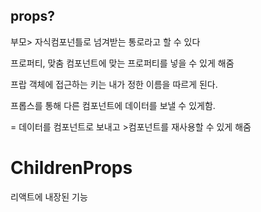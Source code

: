 ## props?

부모> 자식컴포넌틀로 넘겨받는 통로라고 할 수 있다

프로퍼티, 맞춤 컴포넌트에 맞는 프로퍼티를 넣을 수 있게 해줌

프랍 객체에 접근하는 키는 내가 정한 이름을 따르게 된다.

프롭스를 통해 다른 컴포넌트에 데이터를 보낼 수 있게함.

= 데이터를 컴포넌트로 보내고 >컴포넌트를 재사용할 수 있게 해줌

# ChildrenProps

리액트에 내장된 기능

